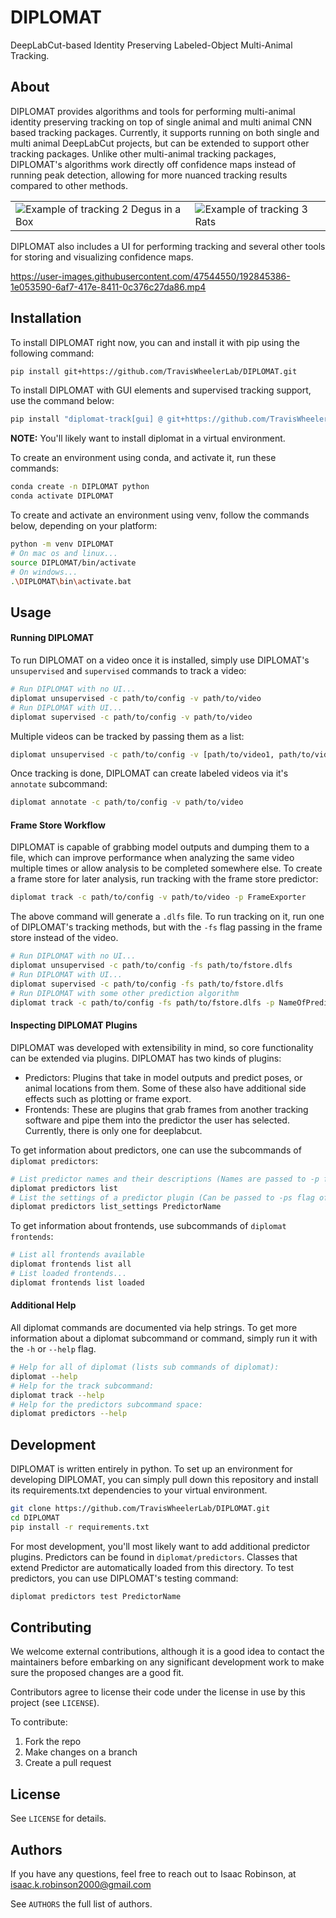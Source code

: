 # DIPLOMAT

DeepLabCut-based Identity Preserving Labeled-Object Multi-Animal Tracking.

## About

DIPLOMAT provides algorithms and tools for performing multi-animal identity preserving tracking on top of single animal and multi animal CNN based tracking packages. Currently, it supports running on both single and multi animal DeepLabCut projects, but can be extended to support other tracking
packages. Unlike other multi-animal tracking packages, DIPLOMAT's algorithms work directly off confidence maps instead of running peak detection, allowing for more nuanced tracking results compared to other methods. 

|     |     |
|-----|-----|
| ![Example of tracking 2 Degus in a Box](imgs/example1.gif) | ![Example of tracking 3 Rats](imgs/example2.gif) |

DIPLOMAT also includes a UI for performing tracking and several other tools for storing and visualizing confidence maps. 

https://user-images.githubusercontent.com/47544550/192845386-1e053590-6af7-417e-8411-0c376c27da86.mp4

## Installation

To install DIPLOMAT right now, you can and install it with pip using the following command:
```bash
pip install git+https://github.com/TravisWheelerLab/DIPLOMAT.git
```
To install DIPLOMAT with GUI elements and supervised tracking support, use the command below:
```bash
pip install "diplomat-track[gui] @ git+https://github.com/TravisWheelerLab/DIPLOMAT.git"
```

**NOTE:** You'll likely want to install diplomat in a virtual environment.

To create an environment using conda, and activate it, run these commands:
```bash
conda create -n DIPLOMAT python
conda activate DIPLOMAT
```

To create and activate an environment using venv, follow the commands below, depending on your platform:
```bash
python -m venv DIPLOMAT
# On mac os and linux...
source DIPLOMAT/bin/activate
# On windows...
.\DIPLOMAT\bin\activate.bat
```

## Usage

#### Running DIPLOMAT

To run DIPLOMAT on a video once it is installed, simply use DIPLOMAT's `unsupervised` and `supervised` commands to track a video:
```bash
# Run DIPLOMAT with no UI...
diplomat unsupervised -c path/to/config -v path/to/video
# Run DIPLOMAT with UI...
diplomat supervised -c path/to/config -v path/to/video
```

Multiple videos can be tracked by passing them as a list:
```bash
diplomat unsupervised -c path/to/config -v [path/to/video1, path/to/video2, "path/to/video3"]
```

Once tracking is done, DIPLOMAT can create labeled videos via it's `annotate` subcommand:
```bash
diplomat annotate -c path/to/config -v path/to/video
```

#### Frame Store Workflow

DIPLOMAT is capable of grabbing model outputs and dumping them to a file, which can improve performance
when analyzing the same video multiple times or allow analysis to be completed somewhere else. To create
a frame store for later analysis, run tracking with the frame store predictor:

```bash
diplomat track -c path/to/config -v path/to/video -p FrameExporter
```

The above command will generate a `.dlfs` file. To run tracking on it, run one of DIPLOMAT's tracking methods, but with the `-fs` flag passing in
the frame store instead of the video.
```bash
# Run DIPLOMAT with no UI...
diplomat unsupervised -c path/to/config -fs path/to/fstore.dlfs
# Run DIPLOMAT with UI...
diplomat supervised -c path/to/config -fs path/to/fstore.dlfs
# Run DIPLOMAT with some other prediction algorithm
diplomat track -c path/to/config -fs path/to/fstore.dlfs -p NameOfPredictorPlugin
```

#### Inspecting DIPLOMAT Plugins

DIPLOMAT was developed with extensibility in mind, so core functionality can be extended via plugins. DIPLOMAT has two kinds of plugins:
 - Predictors: Plugins that take in model outputs and predict poses, or animal locations from them. Some of these also have additional side effects such as plotting or frame export.
 - Frontends: These are plugins that grab frames from another tracking software and pipe them into the predictor the user has selected. Currently, there is only one for deeplabcut.

To get information about predictors, one can use the subcommands of `diplomat predictors`:
```bash
# List predictor names and their descriptions (Names are passed to -p flag of track).
diplomat predictors list
# List the settings of a predictor plugin (Can be passed to -ps flag of track to configure them).
diplomat predictors list_settings PredictorName
```

To get information about frontends, use subcommands of `diplomat frontends`:
```bash
# List all frontends available
diplomat frontends list all
# List loaded frontends...
diplomat frontends list loaded
```

#### Additional Help

All diplomat commands are documented via help strings. To get more information about a diplomat subcommand or command, simply run it with the `-h` or `--help` flag.

```bash
# Help for all of diplomat (lists sub commands of diplomat):
diplomat --help 
# Help for the track subcommand:
diplomat track --help
# Help for the predictors subcommand space:
diplomat predictors --help
```

## Development

DIPLOMAT is written entirely in python. To set up an environment for developing DIPLOMAT, you can simply pull down this repository and install its
requirements.txt dependencies to your virtual environment.

```bash
git clone https://github.com/TravisWheelerLab/DIPLOMAT.git
cd DIPLOMAT
pip install -r requirements.txt
```

For most development, you'll most likely want to add additional predictor plugins. Predictors can be found in `diplomat/predictors`. Classes that
extend Predictor are automatically loaded from this directory. To test predictors, you can use DIPLOMAT's testing command:
```bash
diplomat predictors test PredictorName
```

## Contributing

We welcome external contributions, although it is a good idea to contact the
maintainers before embarking on any significant development work to make sure
the proposed changes are a good fit.

Contributors agree to license their code under the license in use by this
project (see `LICENSE`).

To contribute:

  1. Fork the repo
  2. Make changes on a branch
  3. Create a pull request

## License

See `LICENSE` for details.

## Authors

If you have any questions, feel free to reach out to Isaac Robinson, at [isaac.k.robinson2000@gmail.com](mailto:isaac.k.robinson2000@gmail.com)

See `AUTHORS` the full list of authors.

